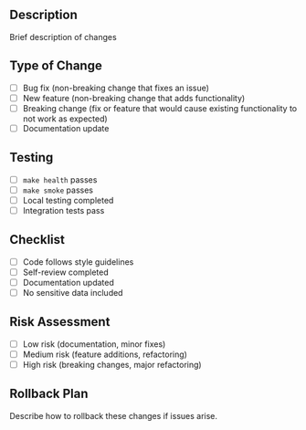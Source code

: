 ## Description
Brief description of changes

## Type of Change
- [ ] Bug fix (non-breaking change that fixes an issue)
- [ ] New feature (non-breaking change that adds functionality)  
- [ ] Breaking change (fix or feature that would cause existing functionality to not work as expected)
- [ ] Documentation update

## Testing
- [ ] `make health` passes
- [ ] `make smoke` passes
- [ ] Local testing completed
- [ ] Integration tests pass

## Checklist
- [ ] Code follows style guidelines
- [ ] Self-review completed
- [ ] Documentation updated
- [ ] No sensitive data included

## Risk Assessment
- [ ] Low risk (documentation, minor fixes)
- [ ] Medium risk (feature additions, refactoring)
- [ ] High risk (breaking changes, major refactoring)

## Rollback Plan
Describe how to rollback these changes if issues arise.
